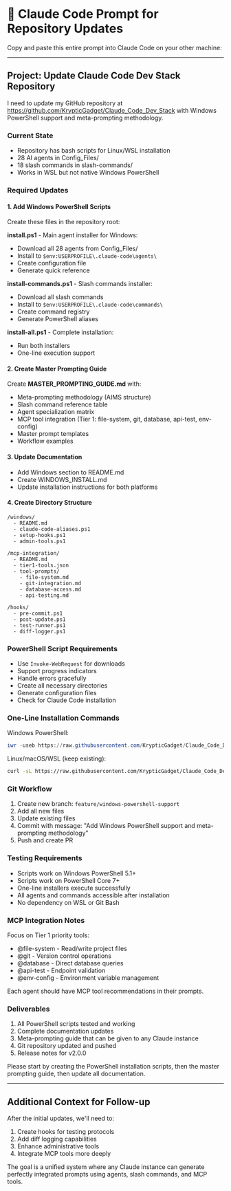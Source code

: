 # 🚀 Claude Code Prompt for Repository Updates

Copy and paste this entire prompt into Claude Code on your other machine:

---

## Project: Update Claude Code Dev Stack Repository

I need to update my GitHub repository at https://github.com/KrypticGadget/Claude_Code_Dev_Stack with Windows PowerShell support and meta-prompting methodology.

### Current State
- Repository has bash scripts for Linux/WSL installation
- 28 AI agents in Config_Files/
- 18 slash commands in slash-commands/
- Works in WSL but not native Windows PowerShell

### Required Updates

#### 1. Add Windows PowerShell Scripts
Create these files in the repository root:

**install.ps1** - Main agent installer for Windows:
- Download all 28 agents from Config_Files/
- Install to `$env:USERPROFILE\.claude-code\agents\`
- Create configuration file
- Generate quick reference

**install-commands.ps1** - Slash commands installer:
- Download all slash commands
- Install to `$env:USERPROFILE\.claude-code\commands\`
- Create command registry
- Generate PowerShell aliases

**install-all.ps1** - Complete installation:
- Run both installers
- One-line execution support

#### 2. Create Master Prompting Guide
Create **MASTER_PROMPTING_GUIDE.md** with:
- Meta-prompting methodology (AIMS structure)
- Slash command reference table
- Agent specialization matrix
- MCP tool integration (Tier 1: file-system, git, database, api-test, env-config)
- Master prompt templates
- Workflow examples

#### 3. Update Documentation
- Add Windows section to README.md
- Create WINDOWS_INSTALL.md
- Update installation instructions for both platforms

#### 4. Create Directory Structure
```
/windows/
  - README.md
  - claude-code-aliases.ps1
  - setup-hooks.ps1
  - admin-tools.ps1

/mcp-integration/
  - README.md
  - tier1-tools.json
  - tool-prompts/
    - file-system.md
    - git-integration.md
    - database-access.md
    - api-testing.md

/hooks/
  - pre-commit.ps1
  - post-update.ps1
  - test-runner.ps1
  - diff-logger.ps1
```

### PowerShell Script Requirements
- Use `Invoke-WebRequest` for downloads
- Support progress indicators
- Handle errors gracefully
- Create all necessary directories
- Generate configuration files
- Check for Claude Code installation

### One-Line Installation Commands
Windows PowerShell:
```powershell
iwr -useb https://raw.githubusercontent.com/KrypticGadget/Claude_Code_Dev_Stack/main/install-all.ps1 | iex
```

Linux/macOS/WSL (keep existing):
```bash
curl -sL https://raw.githubusercontent.com/KrypticGadget/Claude_Code_Dev_Stack/main/install.sh | bash
```

### Git Workflow
1. Create new branch: `feature/windows-powershell-support`
2. Add all new files
3. Update existing files
4. Commit with message: "Add Windows PowerShell support and meta-prompting methodology"
5. Push and create PR

### Testing Requirements
- Scripts work on Windows PowerShell 5.1+
- Scripts work on PowerShell Core 7+
- One-line installers execute successfully
- All agents and commands accessible after installation
- No dependency on WSL or Git Bash

### MCP Integration Notes
Focus on Tier 1 priority tools:
- @file-system - Read/write project files
- @git - Version control operations  
- @database - Direct database queries
- @api-test - Endpoint validation
- @env-config - Environment variable management

Each agent should have MCP tool recommendations in their prompts.

### Deliverables
1. All PowerShell scripts tested and working
2. Complete documentation updates
3. Meta-prompting guide that can be given to any Claude instance
4. Git repository updated and pushed
5. Release notes for v2.0.0

Please start by creating the PowerShell installation scripts, then the master prompting guide, then update all documentation.

---

## Additional Context for Follow-up

After the initial updates, we'll need to:
1. Create hooks for testing protocols
2. Add diff logging capabilities
3. Enhance administrative tools
4. Integrate MCP tools more deeply

The goal is a unified system where any Claude instance can generate perfectly integrated prompts using agents, slash commands, and MCP tools.